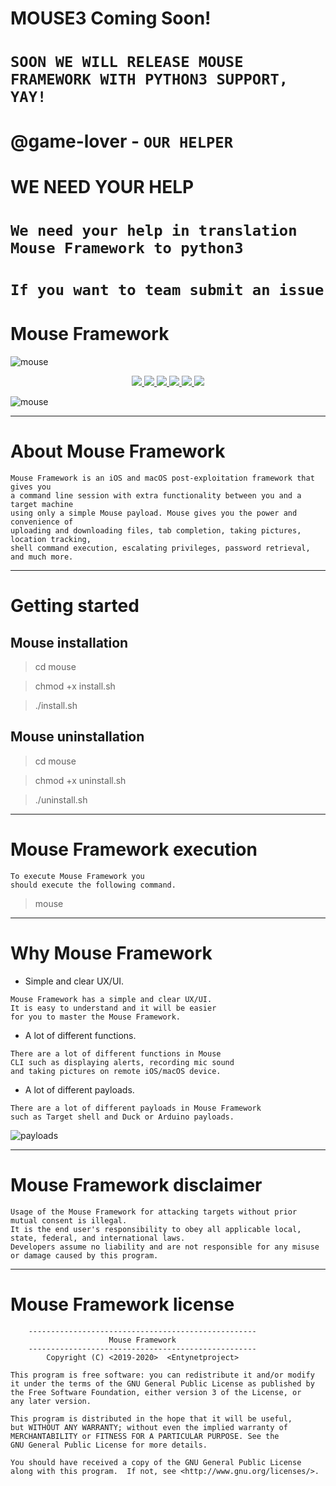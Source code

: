 # MOUSE3 Coming Soon!

# `SOON WE WILL RELEASE MOUSE FRAMEWORK WITH PYTHON3 SUPPORT, YAY!`

# @game-lover - `OUR HELPER`

# WE NEED YOUR HELP

# `We need your help in translation Mouse Framework to python3`

# `If you want to team submit an issue`

# Mouse Framework

![mouse](https://user-images.githubusercontent.com/54115104/74106887-b05a7400-4b7b-11ea-8885-bac3b5c359a3.jpeg)

<p align="center">
  <a href="http://entynetproject.simplesite.com/">
    <img src="https://img.shields.io/badge/entynetproject-Ivan%20Nikolsky-blue.svg">
  </a> 
  <a href="https://github.com/entynetproject/mouse/releases">
    <img src="https://img.shields.io/github/release/entynetproject/mouse.svg">
  </a>
  <a href="https://wikipedia.org/wiki/Python_(programming_language)">
    <img src="https://img.shields.io/badge/language-python-blue.svg">
 </a>
  <a href="https://github.com/entynetproject/mouse/issues?q=is%3Aissue+is%3Aclosed">
      <img src="https://img.shields.io/github/issues/entynetproject/mouse.svg">
  </a>
  <a href="https://github.com/entynetproject/mouse/wiki">
      <img src="https://img.shields.io/badge/wiki%20-mouse-lightgrey.svg">
 </a>
  <a href="https://twitter.com/entynetproject">
    <img src="https://img.shields.io/badge/twitter-entynetproject-blue.svg">
 </a>
</p>

![mouse](https://user-images.githubusercontent.com/54115104/81423038-89044a80-915c-11ea-8d04-1826b6cbf73d.png)

***

# About Mouse Framework

```
Mouse Framework is an iOS and macOS post-exploitation framework that gives you 
a command line session with extra functionality between you and a target machine 
using only a simple Mouse payload. Mouse gives you the power and convenience of 
uploading and downloading files, tab completion, taking pictures, location tracking, 
shell command execution, escalating privileges, password retrieval, and much more.
```

***
    
# Getting started

## Mouse installation

> cd mouse

> chmod +x install.sh

> ./install.sh

## Mouse uninstallation

> cd mouse

> chmod +x uninstall.sh

> ./uninstall.sh

***

# Mouse Framework execution

```
To execute Mouse Framework you
should execute the following command.
```

> mouse

***

# Why Mouse Framework

* Simple and clear UX/UI.

```
Mouse Framework has a simple and clear UX/UI. 
It is easy to understand and it will be easier 
for you to master the Mouse Framework.
```  

* A lot of different functions.

```
There are a lot of different functions in Mouse 
CLI such as displaying alerts, recording mic sound 
and taking pictures on remote iOS/macOS device.
```

* A lot of different payloads.

```
There are a lot of different payloads in Mouse Framework 
such as Target shell and Duck or Arduino payloads.
```

![payloads](https://user-images.githubusercontent.com/54115104/81423046-8e619500-915c-11ea-9f69-86ba0fe0793d.png)

***

# Mouse Framework disclaimer

```
Usage of the Mouse Framework for attacking targets without prior mutual consent is illegal.
It is the end user's responsibility to obey all applicable local, state, federal, and international laws.
Developers assume no liability and are not responsible for any misuse or damage caused by this program.
```

***

# Mouse Framework license
 
```
    ---------------------------------------------------
                      Mouse Framework                  
    ---------------------------------------------------
        Copyright (C) <2019-2020>  <Entynetproject>

This program is free software: you can redistribute it and/or modify
it under the terms of the GNU General Public License as published by
the Free Software Foundation, either version 3 of the License, or
any later version.

This program is distributed in the hope that it will be useful,
but WITHOUT ANY WARRANTY; without even the implied warranty of
MERCHANTABILITY or FITNESS FOR A PARTICULAR PURPOSE. See the
GNU General Public License for more details.

You should have received a copy of the GNU General Public License
along with this program.  If not, see <http://www.gnu.org/licenses/>.
```
